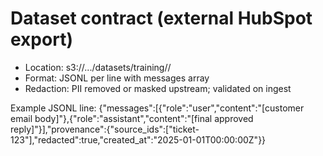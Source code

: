 # Dataset contract (external HubSpot export)

- Location: s3://.../datasets/training/<version>/
- Format: JSONL per line with messages array
- Redaction: PII removed or masked upstream; validated on ingest

Example JSONL line:
{"messages":[{"role":"user","content":"[customer email body]"},{"role":"assistant","content":"[final approved reply]"}],"provenance":{"source_ids":["ticket-123"],"redacted":true,"created_at":"2025-01-01T00:00:00Z"}}


